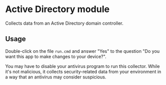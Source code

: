 # Active Directory module

Collects data from an Active Directory domain controller.

## Usage

Double-click on the file `run.cmd` and answer "Yes" to the question "Do you want this app to make changes to your device?".

You may have to disable your antivirus program to run this collector. While it's not malicious, it collects security-related data from your environment in a way that an antivirus may consider suspicious.
